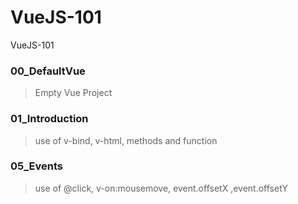 # VueJS-101
VueJS-101

### 00_DefaultVue
> Empty Vue Project
### 01_Introduction
> use of v-bind, v-html, methods and function
### 05_Events
> use of @click, v-on:mousemove, event.offsetX ,event.offsetY

